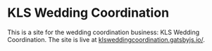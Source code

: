 # KLS Wedding Coordination

This is a site for the wedding coordination business: KLS Wedding Coordination. The site is live at [klsweddingcoordination.gatsbyjs.io/](https://klsweddingcoordination.gatsbyjs.io/).